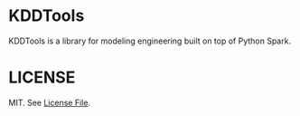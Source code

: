 # KDDTools
KDDTools is a library for modeling engineering built on top of Python Spark.
# LICENSE
MIT. See [License File](https://github.com/Treers/spark-scorecard/blob/master/LICENSE).




